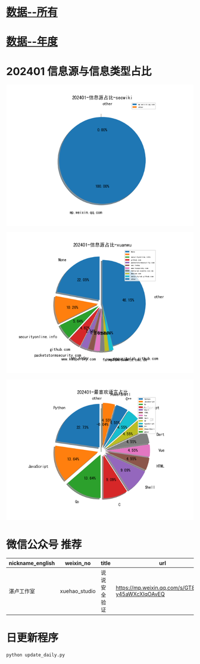# [数据--所有](README_20.md)
# [数据--年度](README_2024.md)
# 202401 信息源与信息类型占比
![202401-信息源占比-secwiki](data/img/domain/202401-信息源占比-secwiki.png)

![202401-信息源占比-xuanwu](data/img/domain/202401-信息源占比-xuanwu.png)





![202401-最喜欢语言占比](data/img/language/202401-最喜欢语言占比.png)

# 微信公众号 推荐
| nickname_english | weixin_no | title | url| 
| --- | --- | --- | ---| 
| 湛卢工作室 | xuehao_studio | 说说安全验证 | https://mp.weixin.qq.com/s/GT8vPM-y45aWXcXIqOAvEQ | 1| 



# 日更新程序
`python update_daily.py`